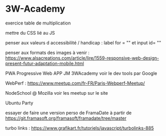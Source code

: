 # 3W-Academy

exercice table de multiplication

mettre du CSS lié au JS

penser aux valeurs d accessibilité / handicap : label for = ""   et input id= ""

penser aux formats des images à venir : https://www.alsacreations.com/article/lire/1559-responsive-web-design-present-futur-adaptation-mobile.html

PWA Progressive Web APP JM 3WAcademy
voir le dev tools par Google

WebPerf : https://www.meetup.com/fr-FR/Paris-Webperf-Meetup/

NodeSchool @ Mozilla voir les meetup sur le site

Ubuntu Party

essayer de faire une version perso de FramaDate à partir de https://git.framasoft.org/framasoft/framadate/tree/master

turbo links : https://www.grafikart.fr/tutoriels/javascript/turbolinks-885

